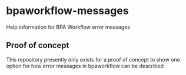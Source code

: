 # bpaworkflow-messages
Help information for BPA Workflow error messages

## Proof of concept
This repository presently only exists for a proof of concept to show one option for how error messages in bpaworkflow can be described
